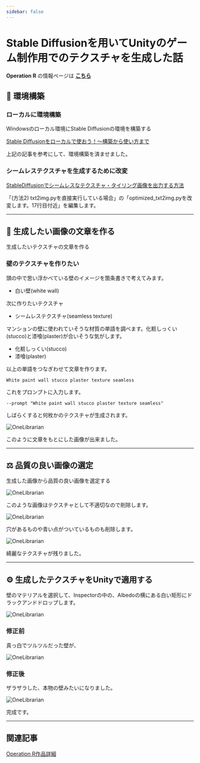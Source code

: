 ```yaml
---
sidebar: false
---
```


# Stable Diffusionを用いてUnityのゲーム制作用でのテクスチャを生成した話
**Operation R** の情報ページは [**こちら**](../works/OperationR.md) 

## 🔨 環境構築

### ローカルに環境構築
Windowsのローカル環境にStable Diffusionの環境を構築する

[Stable Diffusionをローカルで使おう！〜構築から使い方まで](https://golabo.net/stable_diffusion_make_uses/)

上記の記事を参考にして、環境構築を済ませました。

### シームレステクスチャを生成するために改変

[StableDiffusionでシームレスなテクスチャ・タイリング画像を出力する方法](https://note.com/fururu3d/n/n951dd56da65c)

「(方法2) txt2img.pyを直接実行している場合」の「optimized_txt2img.pyを改変します。17行目付近」を編集します。

---

## 📝 生成したい画像の文章を作る
生成したいテクスチャの文章を作る

### 壁のテクスチャを作りたい

頭の中で思い浮かべている壁のイメージを箇条書きで考えてみます。

- 白い壁(white wall)

次に作りたいテクスチャ

- シームレステクスチャ(seamless texture)

マンションの壁に使われていそうな材質の単語を調べます。化粧しっくい(stucco)と漆喰(plaster)が合いそうな気がします。

- 化粧しっくい(stucco)
- 漆喰(plaster)

以上の単語をつなぎわせて文章を作ります。

```
White paint wall stucco plaster texture seamless
```

これをプロンプトに入力します。

```
--prompt "White paint wall stucco plaster texture seamless"
```

しばらくすると何枚かのテクスチャが生成されます。

![OneLibrarian](../.vuepress/public/imgs/articles/OperationR-StableDiffusion/1.png)

このように文章をもとにした画像が出来ました。

---

## ⚖️ 品質の良い画像の選定
生成した画像から品質の良い画像を選定する

![OneLibrarian](../.vuepress/public/imgs/articles/OperationR-StableDiffusion/2.png)

このような画像はテクスチャとして不適切なので削除します。

![OneLibrarian](../.vuepress/public/imgs/articles/OperationR-StableDiffusion/3.png)

穴があるものや青い点がついているものも削除します。

![OneLibrarian](../.vuepress/public/imgs/articles/OperationR-StableDiffusion/4.png)

綺麗なテクスチャが残りました。

---

## ⚙️ 生成したテクスチャをUnityで適用する

壁のマテリアルを選択して、Inspectorの中の、Albedoの横にある白い矩形にドラックアンドドロップします。

![OneLibrarian](../.vuepress/public/imgs/articles/OperationR-StableDiffusion/5.png)

### 修正前
真っ白でツルツルだった壁が、

![OneLibrarian](../.vuepress/public/imgs/articles/OperationR-StableDiffusion/6.png)

### 修正後
ザラザラした、本物の壁みたいになりました。

![OneLibrarian](../.vuepress/public/imgs/articles/OperationR-StableDiffusion/7.png)

完成です。

---

## 関連記事
[Operation R作品詳細](../works/OperationR.md)